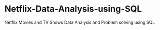 # Netflix-Data-Analysis-using-SQL
Netflix Movies and TV Shows Data Analysis and Problem solving using SQL
